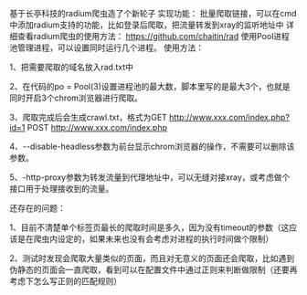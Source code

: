 基于长亭科技的radium爬虫造了个新轮子
实现功能：
批量爬取链接，可以在cmd中添加radium支持的功能，比如登录后爬取，把流量转发到xray的监听地址中
详细查看radium爬虫的使用方法：
https://github.com/chaitin/rad
使用Pool进程池管理进程，可以设置同时运行几个进程。
使用方法：

1、把需要爬取的域名放入rad.txt中

2、在代码的po = Pool(3)设置进程池的最大数，脚本里写的是最大3个，也就是同时开启3个chrom浏览器进行爬取。

3、爬取完成后会生成crawl.txt，格式为GET http://www.xxx.com/index.php?id=1  POST http://www.xxx.com/index.php

4、--disable-headless参数为前台显示chrom浏览器的操作，不需要可以删除该参数。

5、-http-proxy参数为转发流量到代理地址中，可以无缝对接xray，或考虑做个接口用于处理接收到的流量。

还存在的问题：

1、目前不清楚单个标签页最长的爬取时间是多久，因为没有timeout的参数（这应该是在爬虫内设定的，如果未来也没有会考虑对进程的执行时间做个限制）

2、测试时发现会爬取大量类似的页面，而且对无意义的页面还会爬取，比如遇到伪静态的页面会一直爬取，看到可以在配置文件中通过正则来判断做限制（还要再考虑下怎么写正则的匹配规则）
